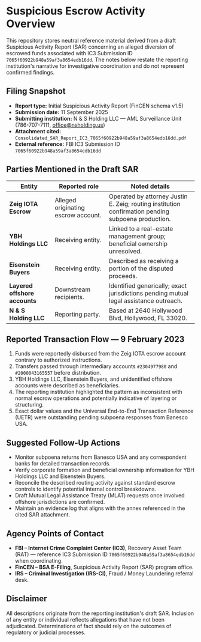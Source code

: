 # Suspicious Escrow Activity Overview

This repository stores neutral reference material derived from a draft Suspicious Activity Report (SAR) concerning an alleged diversion of escrowed funds associated with IC3 Submission ID `7065f60922b948a59af3a8654edb16dd`. The notes below restate the reporting institution's narrative for investigative coordination and do not represent confirmed findings.

## Filing Snapshot
- **Report type:** Initial Suspicious Activity Report (FinCEN schema v1.5)
- **Submission date:** 11 September 2025
- **Submitting institution:** N & S Holding LLC — AML Surveillance Unit (786-707-7111, office@nsholding.us)
- **Attachment cited:** `Consolidated_SAR_Report_IC3_7065f60922b948a59af3a8654edb16dd.pdf`
- **External reference:** FBI IC3 Submission ID `7065f60922b948a59af3a8654edb16dd`

## Parties Mentioned in the Draft SAR
| Entity | Reported role | Noted details |
| --- | --- | --- |
| **Zeig IOTA Escrow** | Alleged originating escrow account. | Operated by attorney Justin E. Zeig; routing institution confirmation pending subpoena production.
| **YBH Holdings LLC** | Receiving entity. | Linked to a real-estate management group; beneficial ownership unresolved.
| **Eisenstein Buyers** | Receiving entity. | Described as receiving a portion of the disputed proceeds.
| **Layered offshore accounts** | Downstream recipients. | Identified generically; exact jurisdictions pending mutual legal assistance outreach.
| **N & S Holding LLC** | Reporting party. | Based at 2640 Hollywood Blvd, Hollywood, FL 33020.

## Reported Transaction Flow — 9 February 2023
1. Funds were reportedly disbursed from the Zeig IOTA escrow account contrary to authorized instructions.
2. Transfers passed through intermediary accounts `#2304977980` and `#2000043165557` before distribution.
3. YBH Holdings LLC, Eisenstein Buyers, and unidentified offshore accounts were described as beneficiaries.
4. The reporting institution highlighted the pattern as inconsistent with normal escrow operations and potentially indicative of layering or structuring.
5. Exact dollar values and the Universal End-to-End Transaction Reference (UETR) were outstanding pending subpoena responses from Banesco USA.

## Suggested Follow-Up Actions
- Monitor subpoena returns from Banesco USA and any correspondent banks for detailed transaction records.
- Verify corporate formation and beneficial ownership information for YBH Holdings LLC and Eisenstein Buyers.
- Reconcile the described routing activity against standard escrow controls to identify potential internal control breakdowns.
- Draft Mutual Legal Assistance Treaty (MLAT) requests once involved offshore jurisdictions are confirmed.
- Maintain an evidence log that aligns with the annex referenced in the cited SAR attachment.

## Agency Points of Contact
- **FBI – Internet Crime Complaint Center (IC3)**, Recovery Asset Team (RAT) — reference IC3 Submission ID `7065f60922b948a59af3a8654edb16dd` when coordinating.
- **FinCEN – BSA E-Filing**, Suspicious Activity Report (SAR) program office.
- **IRS – Criminal Investigation (IRS-CI)**, Fraud / Money Laundering referral desk.

## Disclaimer
All descriptions originate from the reporting institution's draft SAR. Inclusion of any entity or individual reflects allegations that have not been adjudicated. Determinations of fact should rely on the outcomes of regulatory or judicial processes.
